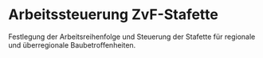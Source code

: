 # Arbeitssteuerung ZvF-Stafette

Festlegung der Arbeitsreihenfolge und Steuerung der Stafette für regionale und überregionale Baubetroffenheiten.